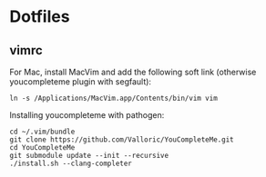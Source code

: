 # Dotfiles

## vimrc

For Mac, install MacVim and add the following soft link (otherwise
youcompleteme plugin with segfault):

```
ln -s /Applications/MacVim.app/Contents/bin/vim vim
```

Installing youcompleteme with pathogen:

```
cd ~/.vim/bundle
git clone https://github.com/Valloric/YouCompleteMe.git
cd YouCompleteMe
git submodule update --init --recursive
./install.sh --clang-completer
```
